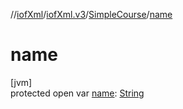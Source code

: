 //[iofXml](../../../index.md)/[iofXml.v3](../index.md)/[SimpleCourse](index.md)/[name](name.md)

# name

[jvm]\
protected open var [name](name.md): [String](https://docs.oracle.com/javase/8/docs/api/java/lang/String.html)
